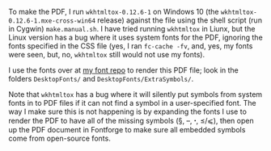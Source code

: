 To make the PDF, I run `wkhtmltox-0.12.6-1` on Windows 10 (the
`wkhtmltox-0.12.6-1.mxe-cross-win64` release) against the file
using the shell script (run in Cygwin) `make.manual.sh`.  I have
tried running `wkhtmltox` in Liunx, but the Linux version has a bug
where it uses system fonts for the PDF, ignoring the fonts specified
in the CSS file (yes, I ran `fc-cache -fv`, and, yes, my fonts were
seen, but, no, `wkhtmltox` still would not use my fonts).

I use the fonts over at [my font 
repo](https://github.com/samboy/CaulixtlaFonts) to render this PDF file;
look in the folders `DesktopFonts/` and `DesktopFonts/ExtraSymbols/`.

Note that `wkhtmltox` has a bug where it will silently put symbols
from system fonts in to PDF files if it can not find a symbol in a
user-specified font.  The way I make sure this is not happening is
by expanding the fonts I use to render the PDF to have all of the 
missing symbols (§, –, ꞏ, ≤/⩽), then open up the PDF document in 
Fontforge to make sure all embedded symbols come from open-source 
fonts.
